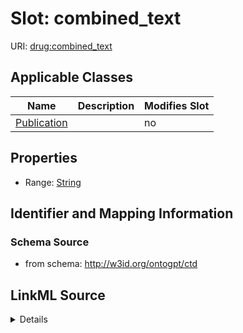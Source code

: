 

# Slot: combined_text

URI: [drug:combined_text](http://w3id.org/ontogpt/drug/combined_text)



<!-- no inheritance hierarchy -->





## Applicable Classes

| Name | Description | Modifies Slot |
| --- | --- | --- |
| [Publication](Publication.md) |  |  no  |







## Properties

* Range: [String](String.md)





## Identifier and Mapping Information







### Schema Source


* from schema: http://w3id.org/ontogpt/ctd




## LinkML Source

<details>
```yaml
name: combined_text
from_schema: http://w3id.org/ontogpt/ctd
rank: 1000
alias: combined_text
owner: Publication
domain_of:
- Publication
range: string

```
</details>